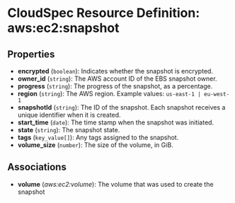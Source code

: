 # CloudSpec Resource Definition: aws:ec2:snapshot


## Properties

* **encrypted**
(`boolean`):
Indicates whether the snapshot is encrypted.
* **owner_id**
(`string`):
The AWS account ID of the EBS snapshot owner.
* **progress**
(`string`):
The progress of the snapshot, as a percentage.
* **region**
(`string`):
The AWS region.
Example values: `us-east-1 | eu-west-1`
* **snapshotId**
(`string`):
The ID of the snapshot. Each snapshot receives a unique identifier when it is created.
* **start_time**
(`date`):
The time stamp when the snapshot was initiated.
* **state**
(`string`):
The snapshot state.
* **tags**
(`key_value[]`):
Any tags assigned to the snapshot.
* **volume_size**
(`number`):
 The size of the volume, in GiB.

## Associations

* **volume**
(*aws:ec2:volume*):
The volume that was used to create the snapshot
